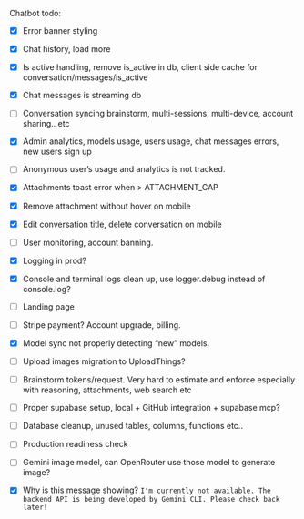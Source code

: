 Chatbot todo:

- [x] Error banner styling
- [x] Chat history, load more
- [x] Is active handling, remove is_active in db, client side cache for conversation/messages/is_active
- [x] Chat messages is streaming db
- [ ] Conversation syncing brainstorm, multi-sessions, multi-device, account sharing.. etc
- [x] Admin analytics, models usage, users usage, chat messages errors, new users sign up
- [ ] Anonymous user’s usage and analytics is not tracked.
- [x] Attachments toast error when > ATTACHMENT_CAP
- [x] Remove attachment without hover on mobile
- [x] Edit conversation title, delete conversation on mobile
- [ ] User monitoring, account banning.
- [x] Logging in prod?
- [x] Console and terminal logs clean up, use logger.debug instead of console.log?
- [ ] Landing page
- [ ] Stripe payment? Account upgrade, billing.
- [x] Model sync not properly detecting “new” models.
- [ ] Upload images migration to UploadThings?
- [ ] Brainstorm tokens/request. Very hard to estimate and enforce especially with reasoning, attachments, web search etc
- [ ] Proper supabase setup, local + GitHub integration + supabase mcp?
- [ ] Database cleanup, unused tables, columns, functions etc..
- [ ] Production readiness check

- [ ] Gemini image model, can OpenRouter use those model to generate image?
- [x] Why is this message showing? `I'm currently not available. The backend API is being developed by Gemini CLI. Please check back later!`
